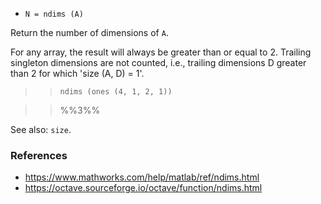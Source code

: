 * `N = ndims (A)`

Return the number of dimensions of `A`.

For any array, the result will always be greater than or equal to 2.
Trailing singleton dimensions are not counted, i.e., trailing
dimensions D greater than 2 for which 'size (A, D) = 1'.

>> `ndims (ones (4, 1, 2, 1))`

>> %%3%%

See also: `size`.

### References

* https://www.mathworks.com/help/matlab/ref/ndims.html
* https://octave.sourceforge.io/octave/function/ndims.html
